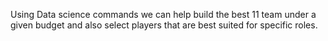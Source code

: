 Using Data science commands we can help build the best 11 team under a given budget and also select players that are best suited for specific roles.
